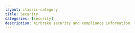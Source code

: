 ```yaml
---
layout: classic-category
title: Security
categories: [security]
description: Airbrake security and compliance information
---
```

